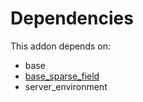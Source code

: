 # Dependencies

This addon depends on:

- base
- [base_sparse_field](https://github.com/bringout/oca-ocb-core/tree/b3e6fb998e53b9eb1bc9669d992017616c2bd7b3/odoo-bringout-oca-ocb-base_sparse_field)
- server_environment
